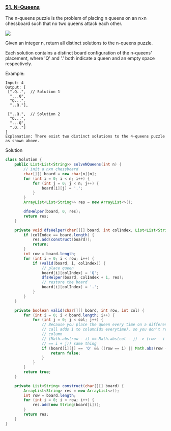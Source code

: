 ### [51. N-Queens](https://leetcode.com/problems/n-queens/)


The n-queens puzzle is the problem of placing n queens on an n×n chessboard such that no two queens attack each other.

![](https://assets.leetcode.com/uploads/2018/10/12/8-queens.png)

Given an integer n, return all distinct solutions to the n-queens puzzle.

Each solution contains a distinct board configuration of the n-queens' placement, where 'Q' and '.' both indicate a queen and an empty space respectively.

Example:
```
Input: 4
Output: [
 [".Q..",  // Solution 1
  "...Q",
  "Q...",
  "..Q."],

 ["..Q.",  // Solution 2
  "Q...",
  "...Q",
  ".Q.."]
]
Explanation: There exist two distinct solutions to the 4-queens puzzle as shown above.
```

Solution
```java
class Solution {
    public List<List<String>> solveNQueens(int n) {
        // init a nxn chessboard
        char[][] board = new char[n][n];
        for (int i = 0; i < n; i++) {
            for (int j = 0; j < n; j++) {
                board[i][j] = '.';
            }
        }
        ArrayList<List<String>> res = new ArrayList<>();

        dfsHelper(board, 0, res);
        return res;
    }

    private void dfsHelper(char[][] board, int colIndex, List<List<String>> res) {
        if (colIndex == board.length) {
            res.add(construct(board));
            return;
        }
        int row = board.length;
        for (int i = 0; i < row; i++) {
            if (valid(board, i, colIndex)) {
                // place queen
                board[i][colIndex] = 'Q';
                dfsHelper(board, colIndex + 1, res);
                // restore the board
                board[i][colIndex] = '.';
            }
        }
    }

    private boolean valid(char[][] board, int row, int col) {
        for (int i = 0; i < board.length; i++) {
            for (int j = 0; j < col; j++) {
                // Because you place the queen every time on a different column ( the recursion
                // call adds 1 to columnIdx everytime), so you don't really need to check for
                // column
                // (Math.abs(row - i) == Math.abs(col - j) -> (row - i == col - j) || (row+ col
                // == i + j)) same thing
                if (board[i][j] == 'Q' && ((row == i) || Math.abs(row - i) == Math.abs(col - j))) {
                    return false;
                }
            }
        }
        return true;
    }

    private List<String> construct(char[][] board) {
        ArrayList<String> res = new ArrayList<>();
        int row = board.length;
        for (int i = 0; i < row; i++) {
            res.add(new String(board[i]));
        }
        return res;
    }
}
```